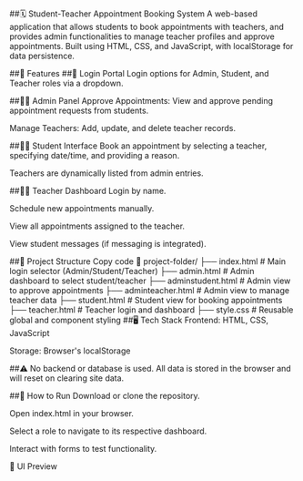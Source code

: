 ##🗓️ Student-Teacher Appointment Booking System
A web-based application that allows students to book appointments with teachers, and provides admin functionalities to manage teacher profiles and approve appointments. Built using HTML, CSS, and JavaScript, with localStorage for data persistence.

##🔧 Features
##🔑 Login Portal
Login options for Admin, Student, and Teacher roles via a dropdown.

##👨‍🏫 Admin Panel
Approve Appointments: View and approve pending appointment requests from students.

Manage Teachers: Add, update, and delete teacher records.

##👩‍🎓 Student Interface
Book an appointment by selecting a teacher, specifying date/time, and providing a reason.

Teachers are dynamically listed from admin entries.

##🧑‍🏫 Teacher Dashboard
Login by name.

Schedule new appointments manually.

View all appointments assigned to the teacher.

View student messages (if messaging is integrated).

##🧱 Project Structure
Copy code
📁 project-folder/
├── index.html                 # Main login selector (Admin/Student/Teacher)
├── admin.html                 # Admin dashboard to select student/teacher
├── adminstudent.html          # Admin view to approve appointments
├── adminteacher.html          # Admin view to manage teacher data
├── student.html               # Student view for booking appointments
├── teacher.html               # Teacher login and dashboard
├── style.css                  # Reusable global and component styling
##🖥️ Tech Stack
Frontend: HTML, CSS, JavaScript

Storage: Browser's localStorage

##⚠️ No backend or database is used. All data is stored in the browser and will reset on clearing site data.

##🧪 How to Run
Download or clone the repository.

Open index.html in your browser.

Select a role to navigate to its respective dashboard.

Interact with forms to test functionality.


📸 UI Preview
